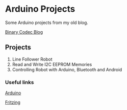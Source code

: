 # Arduino Projects

Some Arduino projects from my old blog.

[Binary Codec Blog](http://binarycodec.blogspot.com)

## Projects

1) Line Follower Robot
2) Read and Write I2C EEPROM Memories
3) Controlling Robot with Arduino, Bluetooth and Android

### Useful links
[Arduino](https://www.arduino.cc)

[Fritzing](https://fritzing.org)
